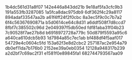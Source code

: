 1b4dc561d31a8f07
142e446a843dd21b
9e18af5fa3cfc9b3
191a553fb3287085
1a5fca8dac975db9
6df362f4c29a8117
894adaf33547aa2b
a61f4ff24f2f0cbc
8a3ec5f9c0c7b7a2
6f4c56367690871a
b5d0614ce64c8d31
a6ddf508f7d8ccd7
8fbf7c385502c96d
2e049397f5db50ed
fdf81aba31f04b23
7c90528f7ae27b8d
b6918972728a779c
50d879f5593a95c6
a640ca610dcb5b93
1d7984a85c7ec1ab
bf488df4f5aaf017
54729e4c0604c5fd
153a62f3e8d2cbc2
257187ac2e954a79
db0ef11da7b176b0
2152ee39a0eb0354
12128a948317b239
a2d2bf7c69ac2f31
e1581f0e89845fa1
682744793567aa09
